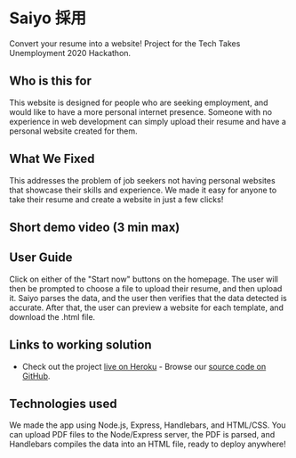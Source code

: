 # Saiyo 採用
Convert your resume into a website! Project for the Tech Takes Unemployment 2020 Hackathon.


## Who is this for
This website is designed for people who are seeking employment, and would like to have a more personal internet presence. Someone with no experience in web development can simply upload their resume and have a personal website created for them.

## What We Fixed
This addresses the problem of job seekers not having personal websites that showcase their skills and experience. We made it easy for anyone to take their resume and create a website in just a few clicks!

## Short demo video (3 min max)


## User Guide
Click on either of the "Start now" buttons on the homepage. The user will then be prompted to choose a file to upload their resume, and then upload it. Saiyo parses the data, and the user then verifies that the data detected is accurate. After that, the user can preview a website for each template, and download the .html file.

## Links to working solution 
- Check out the project [live on Heroku](https://saiyo.herokuapp.com) - Browse our [source code on GitHub](https://github.com/julian-hecker/saiyo).

## Technologies used
We made the app using Node.js, Express, Handlebars, and HTML/CSS. You can upload PDF files to the Node/Express server, the PDF is parsed, and Handlebars compiles the data into an HTML file, ready to deploy anywhere!

